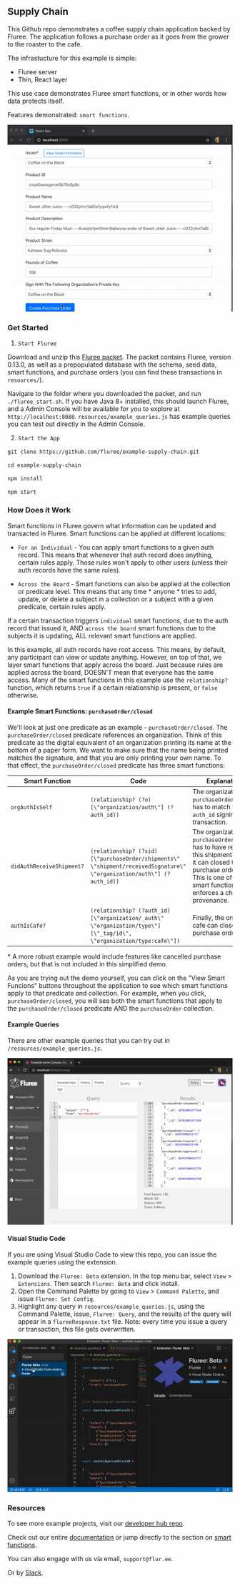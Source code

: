 ## Supply Chain

This Github repo demonstrates a coffee supply chain application backed by Fluree. The application follows a purchase order as it goes from the grower to the roaster to the cafe. 

The infrastucture for this example is simple:
- Fluree server 
- Thin, React layer

This use case demonstrates Fluree smart functions, or in other words how data protects itself. 

Features demonstrated: `smart functions`. 

![Supply Chain](public/supplychain.gif)

### Get Started

1. `Start Fluree`

Download and unzip this [Fluree packet](https://fluree-examples.s3.amazonaws.com/supply-chain-packet.zip). The packet contains Fluree, version 0.13.0, as well as a prepopulated database with the schema, seed data, smart functions, and purchase orders (you can find these transactions in `resources/`).

Navigate to the folder where you downloaded the packet, and run `./fluree_start.sh`. If you have Java 8+ installed, this should launch Fluree, and a Admin Console will be available for you to explore at `http://localhost:8080`. `resources/example_queries.js` has example queries you can test out directly in the Admin Console.

2. `Start the App`

```
git clone https://github.com/fluree/example-supply-chain.git
```

```
cd example-supply-chain
```

```
npm install
```

```
npm start
```

### How Does it Work

Smart functions in Fluree govern what information can be updated and transacted in Fluree. Smart functions can be applied at different locations:

- `For an Individual` - You can apply smart functions to a given auth record. This means that whenever that auth record does anything, certain rules apply. Those rules won't apply to other users (unless their auth records have the same rules).

- `Across the Board` -  Smart functions can also be applied at the collection or predicate level. This means that any time * anyone * tries to add, update, or delete a subject in a collection or a subject with a given predicate, certain rules apply. 

If a certain transaction triggers `individual` smart functions, due to the auth record that issued it, AND `across the board` smart functions due to the subjects it is updating, ALL relevant smart functions are applied. 

In this example, all auth records have root access. This means, by default, any participant can view or update anything. However, on top of that, we layer smart functions that apply across the board. Just because rules are applied across the board, DOESN'T mean that everyone has the same access. Many of the smart functions in this example use the `relationship?` function, which returns `true` if a certain relationship is present, or `false` otherwise.

#### Example Smart Functions: `purchaseOrder/closed`

We'll look at just one predicate as an example - `purchaseOrder/closed`. The `purchaseOrder/closed` predicate references an organization. Think of this predicate as the digital equivalent of an organization printing its name at the bottom of a paper form. We want to make sure that the name being printed matches the signature, and that you are only printing your own name. To that effect, the `purchaseOrder/closed` predicate has three smart functions:

Smart Function | Code | Explanation
--- | --- | ---
`orgAuthIsSelf` | `(relationship? (?o) [\"organization/auth\"] (?auth_id))` | The organization in `purchaseOrder/closed` has to match the `?auth_id` signing this transaction. 
`didAuthReceiveShipment?` | `(relationship? (?sid) [\"purchaseOrder/shipments\" \"shipment/receivedSignature\" \"organization/auth\"] (?auth_id))` | The organization in `purchaseOrder/closed` has to have received this shipment before it can closed the purchase order.* This is one of the smart functions that enforces a chain of provenance. 
`authIsCafe?` | `(relationship? (?auth_id) [\"organization/_auth\" \"organization/type\"] [\"_tag/id\", \"organization/type:cafe\"])` | Finally, the only a cafe can close a purchase order. 

\* A more robust example would include features like cancelled purchase orders, but that is not included in this simplified demo. 

As you are trying out the demo yourself, you can click on the "View Smart Funcions" buttons throughout the application to see which smart functions apply to that predicate and collection. For example, when you click, `purchaseOrder/closed`, you will see both the smart functions that apply to the `purchaseOrder/closed` predicate AND the `purchaseOrder` collection. 

#### Example Queries

There are other example queries that you can try out in `/resources/example_queries.js`.

![Supply Chain Queries](public/queries.gif)

#### Visual Studio Code

If you are using Visual Studio Code to view this repo, you can issue the example queries using the extension. 

1. Download the `Fluree: Beta` extension. In the top menu bar, select `View` > `Extensions`. Then search `Fluree: Beta` and click install.
2. Open the Command Palette by going to `View` > `Command Palette`, and issue `Fluree: Set Config`. 
3. Highlight any query in `resources/example_queries.js`, using the Command Palette, issue, `Fluree: Query`, and the results of the query will appear in a `flureeResponse.txt` file. Note: every time you issue a query or transaction, this file gets overwritten.

![Visual Studio Code Extension](public/vscode.gif)

### Resources

To see more example projects, visit our [developer hub repo](https://github.com/fluree/developer-hub). 


Check out our entire [documentation](https://docs.flur.ee/) or jump directly to the section on [smart functions](https://docs.flur.ee/docs/smart-functions).

You can also engage with us via email, `support@flur.ee`.

Or by [Slack](https://launchpass.com/flureedb).


